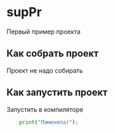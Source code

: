 # supPr
Первый пример проекта

## Как собрать проект
Проект не надо собирать

## Как запустить проект
Запустить в компиляторе
```python
    print("Поменяла)");
```